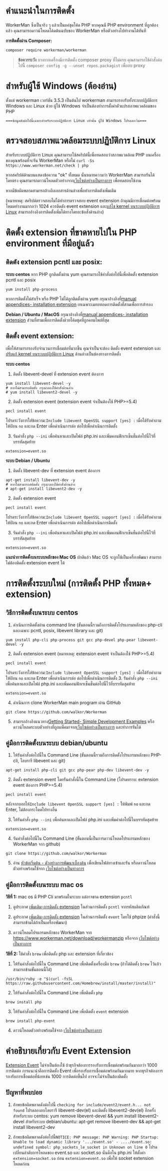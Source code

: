 # คำแนะนำในการติดตั้ง
WorkerMan ซึ่งเป็นจริง ๆ แล้วเป็นแค่ชุดโค้ด PHP หากคุณมี PHP environment ที่ถูกต้องแล้ว คุณสามารถดาวน์โหลดโค้ดต้นฉบับของ WorkerMan หรือตัวอย่างไปทำงานได้ทันที

**การติดตั้งผ่าน Composer:**
```sh
composer require workerman/workerman
```

> **ข้อควรระวัง**
> บางกากเครื่องมีการติดตั้ง composer proxy ที่ไม่ครบ คุณสามารถใช้คำสั่งต่อไปนี้ `composer config -g --unset repos.packagist`  เพื่อลบ proxy

# สำหรับผู้ใช้ Windows (ต้องอ่าน)
ตั้งแต่ workerman เวอร์ชัน 3.5.3 เป็นต้นไป workerman สามารถรองรับทั้งระบบปฏิบัติการ Windows และ Linux ด้วย ผู้ใช้ Windows จำเป็นต้องทำการตั้งค่าตัวแปรสภาพแวดล้อมของ PHP

 ` ===ข้อมูลดังต่อไปนี้เฉพาะสำหรับระบบปฏิบัติการ Linux เท่านั้น ผู้ใช้ Windows โปรดละเว้น=== `

# ตรวจสอบสภาพแวดล้อมระบบปฏิบัติการ Linux
สำหรับระบบปฏิบัติการ Linux คุณสามารถใช้สคริปต์นี้เพื่อทดสอบว่าสภาพแวดล้อม PHP บนเครื่องของคุณพร้อมที่จะรัน WorkerMan หรือไม่
 `curl -Ss https://www.workerman.net/check | php`

หากสคริปต์ด้านบนแสดงข้อความ "ok" ทั้งหมด นั่นหมายความว่า WorkerMan สามารถรันได้โดยตรง คุณสามารถดาวน์โหลดตัวอย่างจาก[เว็บไซต์อย่างเป็นทางการ](https://www.workerman.net/) เพื่อทดสอบใช้งาน

หากมีข้อผิดพลาดสามารถอ้างอิงเอกสารด้านล่างเพื่อทำการติดตังเพิ่มเติม

(หมายเหตุ: สคริปต์ตรวจสอบไม่ได้ทำการตรวจสอบ event extension ถ้าคุณมีการเชื่อมต่อพร้อมโหมดทำงานมากกว่า 1024 ควรติดตัง event extension และ[แก้ไข kernel บนระบบปฏิบัติการ Linux](../appendices/kernel-optimization.md) สามารถอ้างอิงการติดตั้งเพิ่มได้ทางโดยละข้อสั่งด้านล่าง)

# ติดตั้ง extension ที่ขาดหายไปใน PHP environment ที่มีอยู่แล้ว

## ติดตัง extension pcntl และ posix:

**ระบบ centos**
หาก PHP ถูกติดตั้งผ่าน yum คุณสามารถใช้คำสั่งต่อไปนี้เพื่อติดตั้ง extension pcntl และ posix
```shell
yum install php-process
```

หากการติดตั้งไม่สำเร็จ หรือ PHP ไม่ได้ถูกติดตั้งผ่าน yum กรุณาอ้างอิงที่[manual appendices- installation extension](../appendices/install-extension.md) เทเฉพาะเมทอทอดการติดตั้งที่สามเพื่อการสำรอง

**Debian / Ubuntu / MacOS**
กรุณาอ้างอิงที่[manual appendices- installation extension](../appendices/install-extension.md) ส่วนที่สามเพื่อการติดตั้งด้วยโค้ดชุดที่ถูกคอมไพล์ที่สุด

## ติดตั้ง event extension:
เพื่อให้สามารถรองรับจำนวนการเชื่อมต่อที่มากขึ้น คุณจำเป็นจะต้อง ติดตั้ง event extension และ[ปรับแก้ kernel บนระบบปฏิบัติการ Linux](../appendices/kernel-optimization.md) ด้านล่างเป็นช่องทางการติดตั้ง

**ระบบ centos**

1. ติดตั้ง libevent-devel ที่ extension event ต้องการ
```shell
yum install libevent-devel -y
# หากไม่สามารถติดตั้ง กรุณาลองใช้คำสั่งด้านล่าง
# yum install libevent2-devel -y
```
2. ติดตั้ง extension event
(extension event จำเป็นต้องใช้ PHP>=5.4)
```shell
pecl install event
```
โปรดระวังการใส่ข้อความ:```Include libevent OpenSSL support [yes] :``` เมื่อได้รับคำถาม ให้ป้อน ```no``` และกด Enter  เพื่อดำเนินการต่อ ต่อไปเพื่อดำเนินการติดตั้ง

3. รันคำสั่ง ```php --ini``` เพื่อค้นหาและเปิดไฟล์ php.ini และเพิ่มคอนฟิกเรเช็นชั่นต่อไปนี้ไว้ที่บรรทัดสุดท้าย
```shell
extension=event.so
```

**ระบบ Debian / Ubuntu**

1. ติดตั้ง libevent-dev ที่ extension event ต้องการ
```shell
apt-get install libevent-dev -y
# หากไม่สามารถสติดตั้ง กรุณาลองใช้คำสั่งด้านล่าง
# apt-get install libevent2-dev -y
```
2. ติดตั้ง extension event
```shell
pecl install event
```
โปรดระวังการใส่ข้อความ:```Include libevent OpenSSL support [yes] :``` เมื่อได้รับคำถาม ให้ป้อน ```no``` และกด Enter  เพื่อดำเนินการต่อ ต่อไปเพื่อดำเนินการติดตั้ง

3. รันคำสั่ง ```php --ini``` เพื่อค้นหาและเปิดไฟล์ php.ini และเพิ่มคอนฟิกเรเช็นชั่นต่อไปนี้ไว้ที่บรรทัดสุดท้าย
```shell
extension=event.so
```

**แนะนำการติดตั้งบนระบบหลักของ Mac OS**
ปกติแล้ว Mac OS จะถูกใช้เป็นเครื่องพัฒนา สามารถไม่ต้องติดตั้ง extension event ได้

# การติดตั้งระบบใหม่ (การติดตั้ง PHP ทั้งหมด+ extension)

## วิธีการติดตั้งบนระบบ centos
1. ดำเนินการติดตั้งผ่าน command line (ขั้นตอนนี้รวมถึงการติดตั้งโปรแกรมหลักของ php-cli และเฉพาะ pcntl, posix, libevent library  และ git)
```shell
yum install php-cli php-process git gcc php-devel php-pear libevent-devel -y
```
2. ติดตั้ง extension event
(หมายเหตุ: extension event จำเป็นต้องใช้ PHP>=5.4)
```shell
pecl install event
```
โปรดระวังการใส่ข้อความ:```Include libevent OpenSSL support [yes] :``` เมื่อได้รับคำถาม ให้ป้อน ```no``` และกด Enter  เพื่อดำเนินการต่อ ต่อไปเพื่อดำเนินการติดตั้ง
3. รันคำสั่ง ```php --ini``` เพื่อค้นหาและเปิดไฟล์ php.ini และเพิ่มคอนฟิกเรเช็นชั่นต่อไปนี้ไว้ที่บรรทัดสุดท้าย
```shell
extension=event.so
```
4. ดำเนินการ clone WorkerMan main program ผ่าน GitHub
```shell
git clone https://github.com/walkor/Workerman
```
5. สามารถอ้างอิงแนวทาง[Getting Started- Simple Development Examples](../getting-started/simple-example.md) หรือดาวน์โหลดระบบตัวอย่างที่ถูกแพ็คมาจาก[เว็บไซต์อย่างเป็นทางการ](https://www.workerman.net/) และทำการรันได้
## คู่มือการติดตั้งบนระบบ debian/ubuntu

1. ให้รันคำสั่งต่อไปนี้ใน Command Line (ขั้นตอนนี้รวมถึงการติดตั้งโปรแกรมหลักของ PHP-cli, ไลบรารี libevent และ git)
```shell
apt-get install php-cli git gcc php-pear php-dev libevent-dev -y
```

2. ติดตั้ง extension event โดยรันคำสั่งนี้ใน Command Line
(โปรดทราบ: extension event ต้องการ PHP>=5.4)
```shell
pecl install event
```
หลังจากบอกให้```Include libevent OpenSSL support [yes] :``` ให้พิมพ์ ```no``` และกด Enter, ไม่ต้องกระโดดไปทางอื่น

3. ให้รันคำสั่ง ```php --ini``` เพื่อค้นหาและเปิดไฟล์ php.ini และเพิ่มค่าต่อไปนี้ในบรรทัดสุดท้าย
```shell
extension=event.so
```

4. รันคำสั่งต่อไปนี้ใน Command Line (ขั้นตอนนี้เป็นการดาวน์โหลดโปรแกรมหลักของ WorkerMan จาก github)
```shell
git clone https://github.com/walkor/Workerman
```

5. อ่าน [หัวข้อเริ่มต้น - ตัวอย่างการพัฒนาเบื้องต้น](../getting-started/simple-example.md) เพื่อเขียนไฟล์ทางเข้าและรัน
หรือดาวน์โหลดตัวอย่างพร้อมใช้จาก [เว็บไซต์อย่างเป็นทางการ](https://www.workerman.net/)

## คู่มือการติดตั้งบนระบบ mac os
**วิธีที่ 1:** mac os มี PHP Cli มาพร้อมในระบบ แต่อาจขาด extension ```pcntl``` 

1. ดูประกาศ [เพิ่มเติม-การติดตั้ง extension](../appendices/install-extension.md) ในส่วนการติดตั้ง ```pcntl``` จากรหัสผลิตภัณฑ์

2. ดูประกาศ [เพิ่มเติม-การติดตั้ง extension](../appendices/install-extension.md) ในส่วนการติดตั้ง ```event``` โดยใช้ phpize (คำสั่งนี้สามารถข้ามได้ถ้าเป็นเครื่องพัฒนา)

3. ดาวน์โหลดโปรแกรมหลักของ WorkerMan จาก https://www.workerman.net/download/workermanzip  หรือจาก [เว็บไซต์อย่างเป็นทางการ](https://www.workerman.net/)

**วิธีที่ 2:** ใช้คำสั่ง ```brew``` เพื่อติดตั้ง php และ extension ที่เกี่ยวข้อง

1. ให้รันคำสั่งต่อไปนี้ใน Command Line เพื่อติดตั้งเครื่องมือ ```brew``` (ถ้าได้ติดตั้ง ```brew``` ไว้แล้วสามารถข้ามขั้นตอนนี้ได้)
```shell
/usr/bin/ruby -e "$(curl -fsSL https://raw.githubusercontent.com/Homebrew/install/master/install)"
```

2. ให้รันคำสั่งต่อไปนี้ใน Command Line เพื่อติดตั้ง ```php```
```shell
brew install php
```

3. ให้รันคำสั่งต่อไปนี้ใน Command Line เพื่อติดตั้ง ```event``` extension
```shell
brew install php-event
```

4. ดาวน์โหลดตัวอย่างพร้อมใช้จาก [เว็บไซต์อย่างเป็นทางการ](https://www.workerman.net/)

# คำอธิบายเกี่ยวกับ Event Extension
[Extension Event](https://php.net/manual/zh/book.event.php) ไม่จำเป็นต้องใช้ ถ้าธุรกิจต้องการรองรับการเชื่อมต่อพร้อมกันมากกว่า 1000 การติดต่อ การแนะนำคือการติดตั้ง Event เพื่อรองรับการเชื่อมต่อพร้อมกันมากมาย หากธุรกิจต้องการรองรับการเชื่อมต่อที่น้อยเช่น 1000 การติดต่อขึ้นไป อาจจะไม่จำเป็นต้องติดตั้ง

## ปัญหาที่พบบ่อย
1. ถ้าพบข้อผิดพลาดดังต่อไปนี้ `checking for include/event2/event.h... not found`  โปรดลองลบไลบรารี libevent-dev(el) และติดตั้ง libevent2-dev(el) อีกครั้ง
สำหรับระบบ centos: yum remove libevent-devel && yum install libevent2-devel
สำหรับระบบ debian/ubuntu: apt-get remove libevent-dev && apt-get install libevent2-dev

2. ถ้าพบข้อผิดพลาดดังต่อไปนี้`NOTICE: PHP message: PHP Warning: PHP Startup: Unable to load dynamic library '.../event.so' - ..../event.so: undefined symbol: php_sockets_le_socket in Unknown on line 0`
โปรดเปลี่ยนลำดับการโหลดของ event.so และ socket.so นั่นคือใน php.ini ให้ตั้งค่า `extension=socket.so` ก่อน `extension=event.so` เพื่อให้ socket extension โหลดก่อน
